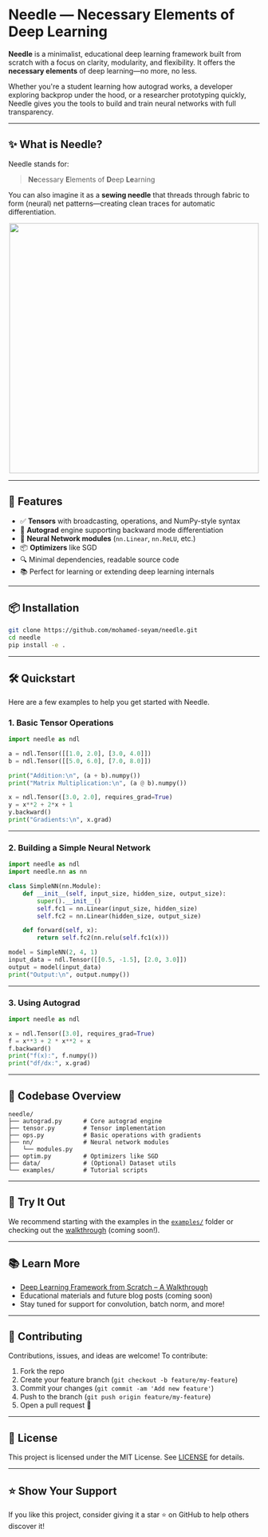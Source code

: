 # Needle — Necessary Elements of Deep Learning

**Needle** is a minimalist, educational deep learning framework built from scratch with a focus on clarity, modularity, and flexibility. It offers the **necessary elements** of deep learning—no more, no less.

Whether you're a student learning how autograd works, a developer exploring backprop under the hood, or a researcher prototyping quickly, Needle gives you the tools to build and train neural networks with full transparency.

---

## ✨ What is Needle?

Needle stands for:

> **Ne**cessary **E**lements of **D**eep **Le**arning

You can also imagine it as a **sewing needle** that threads through fabric to form (neural) net patterns—creating clean traces for automatic differentiation.

<p align="center">
  <img src="https://user-images.githubusercontent.com/61396368/197850311-75937074-873e-4e3f-a552-b67837d5dce7.png" width="500">
</p>

---

## 🚀 Features

- ✅ **Tensors** with broadcasting, operations, and NumPy-style syntax
- 🔁 **Autograd** engine supporting backward mode differentiation
- 🧠 **Neural Network modules** (`nn.Linear`, `nn.ReLU`, etc.)
- 📦 **Optimizers** like SGD
- 🔍 Minimal dependencies, readable source code
- 📚 Perfect for learning or extending deep learning internals

---

## 📦 Installation

```bash
git clone https://github.com/mohamed-seyam/needle.git
cd needle
pip install -e .
```

---

## 🛠️ Quickstart

Here are a few examples to help you get started with Needle.

### 1. Basic Tensor Operations

```python
import needle as ndl

a = ndl.Tensor([[1.0, 2.0], [3.0, 4.0]])
b = ndl.Tensor([[5.0, 6.0], [7.0, 8.0]])

print("Addition:\n", (a + b).numpy())
print("Matrix Multiplication:\n", (a @ b).numpy())

x = ndl.Tensor([3.0, 2.0], requires_grad=True)
y = x**2 + 2*x + 1
y.backward()
print("Gradients:\n", x.grad)
```

---

### 2. Building a Simple Neural Network

```python
import needle as ndl
import needle.nn as nn

class SimpleNN(nn.Module):
    def __init__(self, input_size, hidden_size, output_size):
        super().__init__()
        self.fc1 = nn.Linear(input_size, hidden_size)
        self.fc2 = nn.Linear(hidden_size, output_size)

    def forward(self, x):
        return self.fc2(nn.relu(self.fc1(x)))

model = SimpleNN(2, 4, 1)
input_data = ndl.Tensor([[0.5, -1.5], [2.0, 3.0]])
output = model(input_data)
print("Output:\n", output.numpy())
```

---

### 3. Using Autograd

```python
import needle as ndl

x = ndl.Tensor([3.0], requires_grad=True)
f = x**3 + 2 * x**2 + x
f.backward()
print("f(x):", f.numpy())
print("df/dx:", x.grad)
```

---

## 🧠 Codebase Overview

```
needle/
├── autograd.py      # Core autograd engine
├── tensor.py        # Tensor implementation
├── ops.py           # Basic operations with gradients
├── nn/              # Neural network modules
│   └── modules.py
├── optim.py         # Optimizers like SGD
├── data/            # (Optional) Dataset utils
└── examples/        # Tutorial scripts
```

---

## 🧪 Try It Out

We recommend starting with the examples in the [`examples/`](./examples) folder or checking out the [walkthrough](#) (coming soon!).

---

## 📚 Learn More

- [Deep Learning Framework from Scratch – A Walkthrough](https://github.com/mohamed-seyam/needle)
- Educational materials and future blog posts (coming soon)
- Stay tuned for support for convolution, batch norm, and more!

---

## 🤝 Contributing

Contributions, issues, and ideas are welcome! To contribute:

1. Fork the repo
2. Create your feature branch (`git checkout -b feature/my-feature`)
3. Commit your changes (`git commit -am 'Add new feature'`)
4. Push to the branch (`git push origin feature/my-feature`)
5. Open a pull request 🚀

---

## 📄 License

This project is licensed under the MIT License. See [LICENSE](./LICENSE) for details.

---

## ⭐️ Show Your Support

If you like this project, consider giving it a star ⭐ on GitHub to help others discover it!
